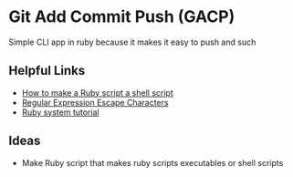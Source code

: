 # Git Add Commit Push (GACP)

Simple CLI app in ruby because it makes it easy to push and such

## Helpful Links

- [How to make a Ruby script a shell script](https://stackoverflow.com/questions/28018591/how-do-i-make-a-ruby-script-into-a-bash-command)
- [Regular Expression Escape Characters](https://blog.robertelder.org/regular-expression-character-escaping/)
- [Ruby system tutorial](https://www.rubyguides.com/2018/12/ruby-system/)

## Ideas

- Make Ruby script that makes ruby scripts executables or shell scripts
